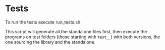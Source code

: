 # Tests
To run the tests execute run_tests.sh.

This script will generate all the standalone files first, then execute the programs on test folders (those starting with `test__`) with both versions, the one sourcing the library and the standalone.
